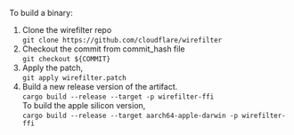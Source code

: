 To build a binary:
1. Clone the wirefilter repo \
   `git clone https://github.com/cloudflare/wirefilter`
2. Checkout the commit from commit_hash file \
   `git checkout ${COMMIT}`
3. Apply the patch, \
   `git apply wirefilter.patch`
4. Build a new release version of the artifact. \
   `cargo build --release --target -p wirefilter-ffi` \
   To build the apple silicon version, \
   `cargo build --release --target aarch64-apple-darwin -p wirefilter-ffi`
    